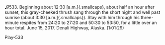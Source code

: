 ♫533. Beginning about 12:30 [a.m.]{.smallcaps}, about half an hour after
sunset, this gray-cheeked thrush sang through the short night and well
past sunrise (about 3:30 [a.m.]{.smallcaps}). Stay with him through his
three-minute respites from 24:20 to 27:20 and 50:30 to 53:50, for a
little over an hour total. June 15, 2017. Denali Highway, Alaska.
(1:01:29)

Play-533
